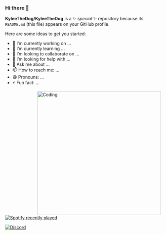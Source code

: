 ### Hi there 👋


**KyleeTheDog/KyleeTheDog** is a ✨ _special_ ✨ repository because its `README.md` (this file) appears on your GitHub profile.

Here are some ideas to get you started:

- 🔭 I’m currently working on ...
- 🌱 I’m currently learning ...
- 👯 I’m looking to collaborate on ...
- 🤔 I’m looking for help with ...
- 💬 Ask me about ...
- 📫 How to reach me: ...
- 😄 Pronouns: ...
- ⚡ Fun fact: ...

 <img align="right" alt="Coding" width="400" src="[add your link 
 here](https://i.pinimg.com/originals/11/c0/0c/11c00c702d268a5a7789e801f995fbcc.gif)">

[![Spotify recently played](https://spotify-recently-played-readme.vercel.app/api?user=31zpwhxvkpwkefol646vbgjwgmva)](https://open.spotify.com/user/31zpwhxvkpwkefol646vbgjwgmva)

[![Discord](https://badgen.net/discord/members/csharp)](https://discord.com/invite/JEDCJDBbg3)

